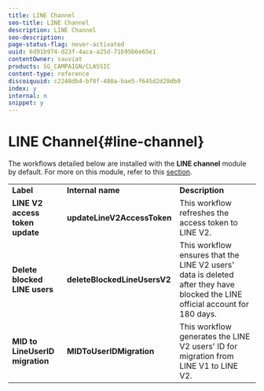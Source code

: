 ```yaml
---
title: LINE Channel
seo-title: LINE Channel
description: LINE Channel
seo-description: 
page-status-flag: never-activated
uuid: 6d91b974-d23f-4aca-a25d-71b95b6e65e1
contentOwner: sauviat
products: SG_CAMPAIGN/CLASSIC
content-type: reference
discoiquuid: c2248db4-bf8f-480a-bae5-f645d2d28db9
index: y
internal: n
snippet: y
---
```


# LINE Channel{#line-channel}

The workflows detailed below are installed with the **LINE channel** module by default. For more on this module, refer to this [section](../../delivery/using/line-channel.md).

<table> 
 <tbody> 
  <tr> 
   <td> <strong>Label</strong><br /> </td> 
   <td> <strong>Internal name</strong><br /> </td> 
   <td> <strong>Description</strong><br /> </td> 
  </tr> 
  <tr> 
   <td> <strong>LINE V2 access token update</strong><br /> </td> 
   <td> <strong>updateLineV2AccessToken</strong><br /> </td> 
   <td> This workflow refreshes the access token to LINE V2.<br /> </td> 
  </tr> 
  <tr> 
   <td> <strong>Delete blocked LINE users</strong><br /> </td> 
   <td> <strong>deleteBlockedLineUsersV2</strong><br /> </td> 
   <td> This workflow ensures that the LINE V2 users' data is deleted after they have blocked the LINE official account for 180 days.<br /> </td> 
  </tr> 
  <tr> 
   <td> <strong>MID to LineUserID migration</strong><br /> </td> 
   <td> <strong>MIDToUserIDMigration</strong><br /> </td> 
   <td> This workflow generates the LINE V2 users' ID for migration from LINE V1 to LINE V2.<br /> </td> 
  </tr> 
 </tbody> 
</table>


